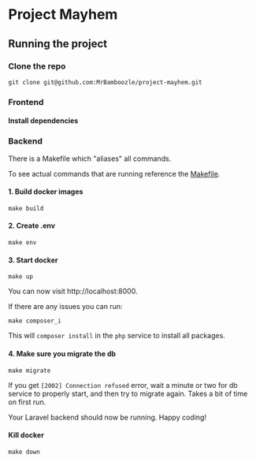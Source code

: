 # Project Mayhem

## Running the project

### Clone the repo 
```
git clone git@github.com:MrBamboozle/project-mayhem.git
```

### Frontend

#### Install dependencies

### Backend

There is a Makefile which "aliases" all commands. 

To see actual commands that are running reference the [Makefile](back/Makefile).

#### 1. Build docker images
```
make build
```

#### 2. Create .env
```
make env
```

#### 3. Start docker
```
make up
```

You can now visit http://localhost:8000. 

If there are any issues you can run:
```
make composer_i
```
This will `composer install` in the `php` service to install all packages.

#### 4. Make sure you migrate the db
```
make migrate
```
If you get `[2002] Connection refused` error, wait a minute or two for db service to properly start, and then try to migrate again.
Takes a bit of time on first run. 

Your Laravel backend should now be running. Happy coding!

#### Kill docker
```
make down
```
